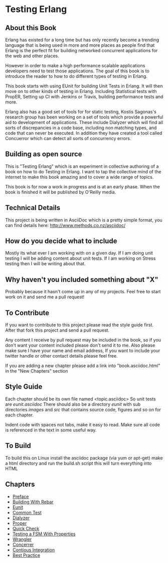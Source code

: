 # Testing Erlang

## About this Book

Erlang has existed for a long time but has only recently become a
trending language that is being used in more and more places as people
find that Erlang is the perfect fit for building networked concurrent
applications for the web and other places.

However in order to make a high performance scalable applications
developers need to test those applications. The goal of this book is
to introduce the reader to how to do different types of testing in
Erlang. 

This book starts with using EUnit for building Unit Tests in
Erlang. It will then move on to other kinds of testing in
Erlang. Including Statistical tests with PropER, Setting up
CI with Jenkins or Travis, building performance tests and more.

Erlang also has a good set of tools for for static testing, Kostis
Sagonas's research group has been working on a set of tools which
provide a powerful aid to development of applications. These include
Dialyzer which will find all sorts of discrepancies in a code base,
including non matching types, and code that can never be executed. In
addition they have created a tool called Concuerror which can detect all 
sorts of concurrency errors. 

## Building as open source

This is "Testing Erlang" which is an experiment in collective
authoring of a book on how to do Testing in Erlang. I want to tap the
collective mind of the internet to make this book amazing and to cover
a wide range of topics.

This book is for now a work in progress and is at an early phase.
When the book is finished it will be published by O'Reilly media.

## Technical Details

This project is being written in AsciiDoc which is a pretty simple
format, you can find details here: http://www.methods.co.nz/asciidoc/

## How do you decide what to include

Mostly its what ever I am working with on a given day. If I am doing
unit testing I will be adding content about unit tests. If I am
working on Stress testing then I will be writing about that. 

## Why haven't you included something about "X"

Probably because it hasn't come up in any of my projects. Feel free to
start work on it and send me a pull request!

## To Contribute

If you want to contribute to this project please read the style guide
first. After that fork this project and send a pull request.

Any content I receive by pull request may be included in the book, so
if you don't want your content included please don't send it to
me. Also please make sure I have your name and email address, If you
want to include your twitter handle or other contact details please
feel free. 

If you are adding a new chapter please add a link into
"book.asciidoc.html" in the "New Chapters" section

## Style Guide

Each chapter should be its own file named <topic.asciidoc> So unit tests
are *eunit.asciidoc* There should also be a directory *eunit* with sub
directories *images* and *src* that contains source code, figures and
so on for each chapter.

Indent code with spaces not tabs, make it easy to read. Make sure all
code is referenced in the text in some useful way. 

## To Build 

To build this on Linux install the asciidoc package (via yum or
apt-get) make a html directory and run the build.sh script this will
turn everything into HTML

## Chapters

* [Preface](https://github.com/zkessin/testing-erlang-book/blob/master/00_preface.asciidoc)
* [Building With Rebar](https://github.com/zkessin/testing-erlang-book/blob/master/01_rebar.asciidoc)
* [Eunit](https://github.com/zkessin/testing-erlang-book/blob/master/02_eunit.asciidoc)
* [Common Test](https://github.com/zkessin/testing-erlang-book/blob/master/03_common_test.asciidoc)
* [Dialyzer](https://github.com/zkessin/testing-erlang-book/blob/master/04_dialyzer.asciidoc)
* [Proper](https://github.com/zkessin/testing-erlang-book/blob/master/05_proper.asciidoc)
* [Quick Check](https://github.com/zkessin/testing-erlang-book/blob/master/06_quick_check.asciidoc)
* [Testing a FSM With Properties](https://github.com/zkessin/testing-erlang-book/blob/master/07_testing_a_fsm.asciidoc)
* [Wrangler](https://github.com/zkessin/testing-erlang-book/blob/master/08_wrangler.asciidoc)
* [Concerrer](https://github.com/zkessin/testing-erlang-book/blob/master/09_concuerror.asciidoc)
* [Contious Integration](https://github.com/zkessin/testing-erlang-book/blob/master/10_ci.asciidoc)
* [Best Practice](https://github.com/zkessin/testing-erlang-book/blob/master/11_best_practices.asciidoc)


